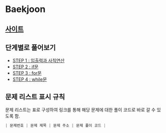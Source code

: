 # Baekjoon

## [사이트](https://www.acmicpc.net/step)

## 단계별로 풀어보기
- [STEP 1 : 입출력과 사칙연산](https://github.com/dms873/Algorithm-Problems/tree/master/Baekjoon/src/step1)
- [STEP 2 : if문]()
- [STEP 3 : for문](https://github.com/dms873/Algorithm-Problems/tree/master/Baekjoon/src/step3)
- [STEP 4 : while문]()

## 문제 리스트 표시 규칙
문제 리스트는 표로 구성하여 링크를 통해 해당 문제에 대한 풀이 코드로 바로 갈 수 있도록 함.
```java
| 문제번호 | 문제 제목 | 문제 주소 | 문제 풀이 코드 |
```
